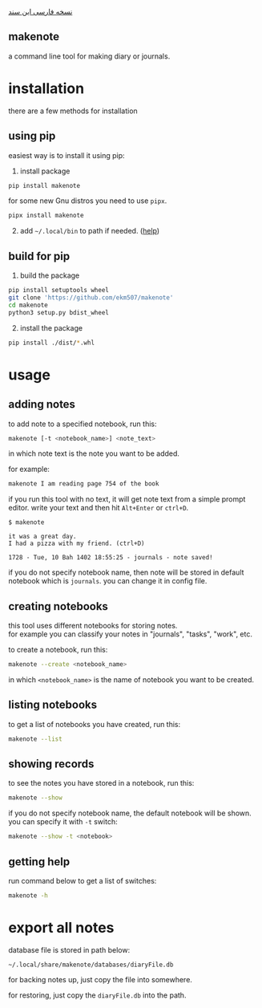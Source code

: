 [نسخه فارسی این سند](./fa.README.md)

makenote
---

a command line tool for making diary or journals.

# installation

there are a few methods for installation

## using pip
easiest way is to install it using pip:

1. install package
```bash
pip install makenote
```

for some new Gnu distros you need to use `pipx`.

```bash
pipx install makenote
```

2. add `~/.local/bin` to path if needed. ([help](https://linuxize.com/post/how-to-add-directory-to-path-in-linux/))

## build for pip

1. build the package

```bash
pip install setuptools wheel
git clone 'https://github.com/ekm507/makenote'
cd makenote
python3 setup.py bdist_wheel

```

2. install the package
```bash
pip install ./dist/*.whl
```

# usage


## adding notes

to add note to a specified notebook, run this:
```bash
makenote [-t <notebook_name>] <note_text>
```

in which note text is the note you want to be added.

for example:
```bash
makenote I am reading page 754 of the book
```

if you run this tool with no text, it will get note text from a simple prompt editor. write your text and then hit `Alt+Enter` or `ctrl+D`.

```
$ makenote

it was a great day.
I had a pizza with my friend. (ctrl+D)

1728 - Tue, 10 Bah 1402 18:55:25 - journals - note saved!
```

if you do not specify notebook name, then note will be stored in default notebook which is `journals`. you can change it in config file.



## creating notebooks

this tool uses different notebooks for storing notes.  
for example you can classify your notes in "journals", "tasks", "work", etc.

to create a notebook, run this:
```bash
makenote --create <notebook_name>
```
in which `<notebook_name>` is the name of notebook you want to be created.

## listing notebooks

to get a list of notebooks you have created, run this:
```bash
makenote --list
```

## showing records

to see the notes you have stored in a notebook, run this:
```bash
makenote --show
```

if you do not specify notebook name, the default notebook will be shown. you can specify it with `-t` switch:

```bash
makenote --show -t <notebook>
```

## getting help

run command below to get a list of switches:

```bash
makenote -h
```


# export all notes
database file is stored in path below:

`~/.local/share/makenote/databases/diaryFile.db`

for backing notes up, just copy the file into somewhere.

for restoring, just copy the `diaryFile.db` into the path.